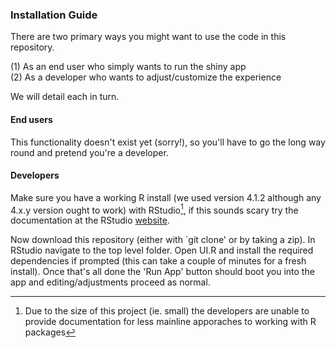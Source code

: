 ### Installation Guide

There are two primary ways you might want to use the code in this repository.

(1) As an end user who simply wants to run the shiny app  
(2) As a developer who wants to adjust/customize the experience

We will detail each in turn.

#### End users

This functionality doesn't exist yet (sorry!), so you'll have to go the long way round and pretend you're a developer.

#### Developers

Make sure you have a working R install (we used version 4.1.2 although any 4.x.y version ought to work) with RStudio[^1], if this sounds scary try the documentation at the RStudio [website](https://posit.co/download/rstudio-desktop/).

Now download this repository (either with `git clone' or by taking a zip). In RStudio navigate to the top level folder. Open UI.R and install the required dependencies if prompted (this can take a couple of minutes for a fresh install). Once that's all done the 'Run App' button should boot you into the app and editing/adjustments proceed as normal.

[^1]: Due to the size of this project (ie. small) the developers are unable to provide documentation for less mainline apporaches to working with R packages
